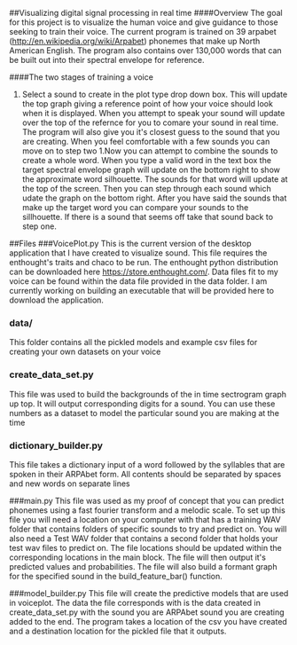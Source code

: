 ##Visualizing digital signal processing in real time
####Overview
The goal for this project is to visualize the human voice and give guidance to those seeking to train their voice. The current program is trained on 39 arpabet (http://en.wikipedia.org/wiki/Arpabet) phonemes that make up North American English. The program also contains over 130,000 words that can be built out into their spectral envelope for reference.

####The two stages of training a voice
1. Select a sound to create in the plot type drop down box. This will update the top graph giving a reference point of how your voice should look when it is displayed. When you attempt to speak your sound will update over the top of the refernce for you to comare your sound in real time. The program will also give you it's closest guess to the sound that you are creating. When you feel comfortable with a few sounds you can move on to step two
1.Now you can attempt to combine the sounds to create a whole word. When you type a valid word in the text box the target spectral envelope graph will update on the bottom right to show the approximate word silhouette. The sounds for that word will update at the top of the screen. Then you can step through each sound which udate the graph on the bottom right. After you have said the sounds that make up the target word you can compare your sounds to the sillhouette. If there is a sound that seems off take that sound back to step one.

##Files
###VoicePlot.py
This is the current version of the desktop application that I have created to visualize sound. This file requires the enthought's traits and chaco to be run. The enthought python distribution can be downloaded here https://store.enthought.com/. Data files fit to my voice can be found within the data file provided in the data folder. I am currently working on building an executable that will be provided here to download the application.

### data/
This folder contains all the pickled models and example csv files for creating your own datasets on your voice

### create_data_set.py
This file was used to build the backgrounds of the in time sectrogram graph up top. It will output corresponding digits for a sound. You can use these numbers as a dataset to model the particular sound you are making at the time

### dictionary_builder.py
This file takes a dictionary input of a word followed by the syllables that are spoken in their ARPAbet form. All contents should be separated by spaces and new words on separate lines

###main.py
This file was used as my proof of concept that you can predict phonemes using a fast fourier transform and a melodic scale. To set up this file you will need a location on your computer with that has a training WAV folder that contains folders of specific sounds to try and predict on. You will also need a Test WAV folder that contains a second folder that holds your test wav files to predict on. The file locations should be updated within the corresponding locations in the main block. The file will then output it's predicted values and probabilities. The file will also build a formant graph for the specified sound in the build_feature_bar() function.

###model_builder.py
This file will create the predictive models that are used in voiceplot. The data the file corresponds with is the data created in create_data_set.py with the sound you are ARPAbet sound you are creating added to the end. The program takes a location of the csv you have created and a destination location for the pickled file that it outputs.